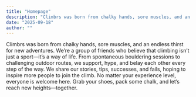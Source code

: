 ```yaml
---
title: "Homepage"
description: "Climbrs was born from chalky hands, sore muscles, and an endless thirst for new adventures. We’re a group of friends who believe that climbing isn’t just a sport—it’s a way of life. From spontaneous bouldering sessions to challenging outdoor routes, we support, hype, and belay each other every step of the way"
date: "2025-09-18"
author: ""
---
```


Climbrs was born from chalky hands, sore muscles, and an endless thirst for new adventures. We’re a group of friends who believe that climbing isn’t just a sport—it’s a way of life. From spontaneous bouldering sessions to challenging outdoor routes, we support, hype, and belay each other every step of the way.
We share our stories, tips, successes, and fails, hoping to inspire more people to join the climb. No matter your experience level, everyone is welcome here. Grab your shoes, pack some chalk, and let’s reach new heights—together.
